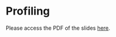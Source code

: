 # Profiling

Please access the PDF of the slides
[here](/_static/pdfs/profiling_stone_teyssier_slides.pdf).
